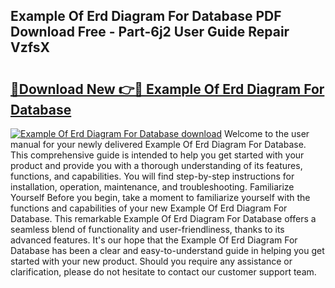 ## Example Of Erd Diagram For Database PDF Download Free - Part-6j2 User Guide Repair VzfsX

# <h2><a href="http://dfkv6t.blite.top/?on=Example+Of+Erd+Diagram+For+Database">🔗Download New 👉🔴 Example Of Erd Diagram For Database</a></h2>

[![Example Of Erd Diagram For Database download](https://i.imgur.com/lujVjoI.png)](http://dfkv6t.blite.top/?on=Example+Of+Erd+Diagram+For+Database)
Welcome to the user manual for your newly delivered Example Of Erd Diagram For Database. This comprehensive guide is intended to help you get started with your product and provide you with a thorough understanding of its features, functions, and capabilities. You will find step-by-step instructions for installation, operation, maintenance, and troubleshooting. Familiarize Yourself Before you begin, take a moment to familiarize yourself with the functions and capabilities of your new Example Of Erd Diagram For Database. This remarkable Example Of Erd Diagram For Database offers a seamless blend of functionality and user-friendliness, thanks to its advanced features. It's our hope that the Example Of Erd Diagram For Database has been a clear and easy-to-understand guide in helping you get started with your new product. Should you require any assistance or clarification, please do not hesitate to contact our customer support team.
